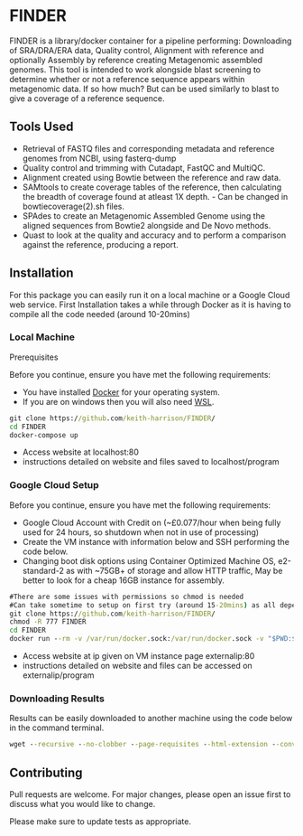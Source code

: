 # FINDER
FINDER is a library/docker container for a pipeline performing: Downloading of SRA/DRA/ERA data, Quality control, Alignment with reference and optionally Assembly by reference creating Metagenomic assembled genomes.
This tool is intended to work alongside blast screening to determine whether or not a reference sequence appears within metagenomic data. If so how much? But can be used similarly to blast to give a coverage of a reference sequence.
## Tools Used
* Retrieval of FASTQ files and corresponding metadata and reference genomes from NCBI, using fasterq-dump
* Quality control and trimming with Cutadapt, FastQC and MultiQC.
* Alignment created using Bowtie between the reference and raw data.
* SAMtools to create coverage tables of the reference, then calculating the breadth of coverage found at atleast 1X depth. - Can be changed in bowtiecoverage(2).sh files.
* SPAdes to create an Metagenomic Assembled Genome using the aligned sequences from Bowtie2 alongside
    and De Novo methods.
* Quast to look at the quality and accuracy and to perform a comparison against the reference, producing a report.
## Installation
For this package you can easily run it on a local machine or a Google Cloud web service. First Installation takes a while through Docker as it is having to compile all the code needed (around 10-20mins)

### Local Machine

Prerequisites

Before you continue, ensure you have met the following requirements:
* You have installed [Docker](https://docs.docker.com/get-docker/) for your operating system.
* If you are on windows then you will also need [WSL](https://docs.microsoft.com/en-us/windows/wsl/install-win10).
```bat
git clone https://github.com/keith-harrison/FINDER/
cd FINDER
docker-compose up 
```
* Access website at localhost:80
* instructions detailed on website and files saved to localhost/program

### Google Cloud Setup

Before you continue, ensure you have met the following requirements:
* Google Cloud Account with Credit on (~£0.077/hour when being fully used for 24 hours, so shutdown when not in use of processing)
* Create the VM instance with information below and SSH performing the code below.
* Changing boot disk options using Container Optimized Machine OS, e2-standard-2 as with ~75GB+ of storage and allow HTTP traffic, May be better to look for a cheap 16GB instance for assembly.

```bat
#There are some issues with permissions so chmod is needed
#Can take sometime to setup on first try (around 15-20mins) as all dependencies are downloaded and compiled.
git clone https://github.com/keith-harrison/FINDER/
chmod -R 777 FINDER 
cd FINDER
docker run --rm -v /var/run/docker.sock:/var/run/docker.sock -v "$PWD:$PWD" -w="$PWD" docker/compose:1.24.0 up
```
* Access website at ip given on VM instance page externalip:80 
* instructions detailed on website and files can be accessed on externalip/program

### Downloading Results
Results can be easily downloaded to another machine using the code below in the command terminal.
```bat
wget --recursive --no-clobber --page-requisites --html-extension --convert-links ipaddress/program
```

## Contributing
Pull requests are welcome. For major changes, please open an issue first to discuss what you would like to change.

Please make sure to update tests as appropriate.
